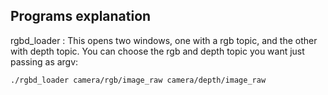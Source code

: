 Programs explanation
------------

rgbd_loader : This opens two windows, one with a rgb topic, and the other with depth topic. You can choose the rgb and depth topic you want just passing as argv: 
```bash
./rgbd_loader camera/rgb/image_raw camera/depth/image_raw
```

